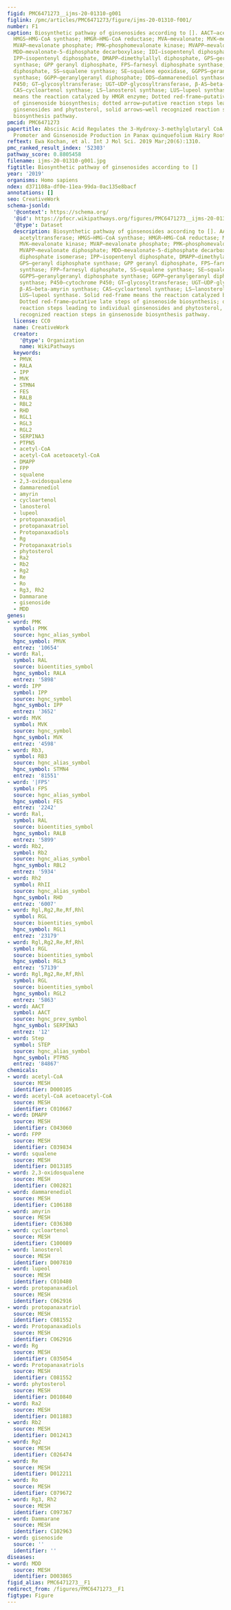 ```yaml
---
figid: PMC6471273__ijms-20-01310-g001
figlink: /pmc/articles/PMC6471273/figure/ijms-20-01310-f001/
number: F1
caption: Biosynthetic pathway of ginsenosides according to []. AACT—acetyl-CoA acetyltransferase;
  HMGS—HMG-CoA synthase; HMGR—HMG-CoA reductase; MVA—mevalonate; MVK—mevalonate kinase;
  MVAP—mevalonate phosphate; PMK—phosphomevalonate kinase; MVAPP—mevalonate diphosphate;
  MDD—mevalonate-5-diphosphate decarboxylase; IDI—isopentenyl diphosphate isomerase;
  IPP—isopentenyl diphosphate, DMAPP—dimethylallyl diphosphate, GPS—geranyl diphosphate
  synthase; GPP geranyl diphosphate, FPS—farnesyl diphosphate synthase; FPP—farnesyl
  diphosphate, SS—squalene synthase; SE—squalene epoxidase, GGPPS—geranylgeranyl diphosphate
  synthase; GGPP—geranylgeranyl diphosphate; DDS—dammarenediol synthase; P450—cytochrome
  P450; GT—glycosyltransferase; UGT—UDP-glycosyltransferase, β-AS—beta-amyrin synthase;
  CAS—cycloartenol synthase; LS—lanosterol synthase; LUS—lupeol synthase. Solid red-frame
  means the reaction catalyzed by HMGR enzyme; Dotted red-frame—putative late steps
  of ginsenoside biosynthesis; dotted arrow—putative reaction steps leading to individual
  ginsenosides and phytosterol, solid arrows—well recognized reaction steps in ginsenoside
  biosynthesis pathway.
pmcid: PMC6471273
papertitle: Abscisic Acid Regulates the 3-Hydroxy-3-methylglutaryl CoA Reductase Gene
  Promoter and Ginsenoside Production in Panax quinquefolium Hairy Root Cultures.
reftext: Ewa Kochan, et al. Int J Mol Sci. 2019 Mar;20(6):1310.
pmc_ranked_result_index: '52303'
pathway_score: 0.8805458
filename: ijms-20-01310-g001.jpg
figtitle: Biosynthetic pathway of ginsenosides according to []
year: '2019'
organisms: Homo sapiens
ndex: d371108a-df0e-11ea-99da-0ac135e8bacf
annotations: []
seo: CreativeWork
schema-jsonld:
  '@context': https://schema.org/
  '@id': https://pfocr.wikipathways.org/figures/PMC6471273__ijms-20-01310-g001.html
  '@type': Dataset
  description: Biosynthetic pathway of ginsenosides according to []. AACT—acetyl-CoA
    acetyltransferase; HMGS—HMG-CoA synthase; HMGR—HMG-CoA reductase; MVA—mevalonate;
    MVK—mevalonate kinase; MVAP—mevalonate phosphate; PMK—phosphomevalonate kinase;
    MVAPP—mevalonate diphosphate; MDD—mevalonate-5-diphosphate decarboxylase; IDI—isopentenyl
    diphosphate isomerase; IPP—isopentenyl diphosphate, DMAPP—dimethylallyl diphosphate,
    GPS—geranyl diphosphate synthase; GPP geranyl diphosphate, FPS—farnesyl diphosphate
    synthase; FPP—farnesyl diphosphate, SS—squalene synthase; SE—squalene epoxidase,
    GGPPS—geranylgeranyl diphosphate synthase; GGPP—geranylgeranyl diphosphate; DDS—dammarenediol
    synthase; P450—cytochrome P450; GT—glycosyltransferase; UGT—UDP-glycosyltransferase,
    β-AS—beta-amyrin synthase; CAS—cycloartenol synthase; LS—lanosterol synthase;
    LUS—lupeol synthase. Solid red-frame means the reaction catalyzed by HMGR enzyme;
    Dotted red-frame—putative late steps of ginsenoside biosynthesis; dotted arrow—putative
    reaction steps leading to individual ginsenosides and phytosterol, solid arrows—well
    recognized reaction steps in ginsenoside biosynthesis pathway.
  license: CC0
  name: CreativeWork
  creator:
    '@type': Organization
    name: WikiPathways
  keywords:
  - PMVK
  - RALA
  - IPP
  - MVK
  - STMN4
  - FES
  - RALB
  - RBL2
  - RHD
  - RGL1
  - RGL3
  - RGL2
  - SERPINA3
  - PTPN5
  - acetyl-CoA
  - acetyl-CoA acetoacetyl-CoA
  - DMAPP
  - FPP
  - squalene
  - 2,3-oxidosqualene
  - dammarenediol
  - amyrin
  - cycloartenol
  - lanosterol
  - lupeol
  - protopanaxadiol
  - protopanaxatriol
  - Protopanaxadiols
  - Rg
  - Protopanaxatriols
  - phytosterol
  - Ra2
  - Rb2
  - Rg2
  - Re
  - Ro
  - Rg3, Rh2
  - Dammarane
  - gisenoside
  - MDD
genes:
- word: PMK
  symbol: PMK
  source: hgnc_alias_symbol
  hgnc_symbol: PMVK
  entrez: '10654'
- word: Ral,
  symbol: RAL
  source: bioentities_symbol
  hgnc_symbol: RALA
  entrez: '5898'
- word: IPP
  symbol: IPP
  source: hgnc_symbol
  hgnc_symbol: IPP
  entrez: '3652'
- word: MVK
  symbol: MVK
  source: hgnc_symbol
  hgnc_symbol: MVK
  entrez: '4598'
- word: Rb3,
  symbol: RB3
  source: hgnc_alias_symbol
  hgnc_symbol: STMN4
  entrez: '81551'
- word: '|FPS'
  symbol: FPS
  source: hgnc_alias_symbol
  hgnc_symbol: FES
  entrez: '2242'
- word: Ral,
  symbol: RAL
  source: bioentities_symbol
  hgnc_symbol: RALB
  entrez: '5899'
- word: Rb2,
  symbol: Rb2
  source: hgnc_alias_symbol
  hgnc_symbol: RBL2
  entrez: '5934'
- word: Rh2
  symbol: RhII
  source: hgnc_alias_symbol
  hgnc_symbol: RHD
  entrez: '6007'
- word: Rgl,Rg2,Re,Rf,Rhl
  symbol: RGL
  source: bioentities_symbol
  hgnc_symbol: RGL1
  entrez: '23179'
- word: Rgl,Rg2,Re,Rf,Rhl
  symbol: RGL
  source: bioentities_symbol
  hgnc_symbol: RGL3
  entrez: '57139'
- word: Rgl,Rg2,Re,Rf,Rhl
  symbol: RGL
  source: bioentities_symbol
  hgnc_symbol: RGL2
  entrez: '5863'
- word: AACT
  symbol: AACT
  source: hgnc_prev_symbol
  hgnc_symbol: SERPINA3
  entrez: '12'
- word: Step
  symbol: STEP
  source: hgnc_alias_symbol
  hgnc_symbol: PTPN5
  entrez: '84867'
chemicals:
- word: acetyl-CoA
  source: MESH
  identifier: D000105
- word: acetyl-CoA acetoacetyl-CoA
  source: MESH
  identifier: C010667
- word: DMAPP
  source: MESH
  identifier: C043060
- word: FPP
  source: MESH
  identifier: C039834
- word: squalene
  source: MESH
  identifier: D013185
- word: 2,3-oxidosqualene
  source: MESH
  identifier: C002821
- word: dammarenediol
  source: MESH
  identifier: C106188
- word: amyrin
  source: MESH
  identifier: C036380
- word: cycloartenol
  source: MESH
  identifier: C100089
- word: lanosterol
  source: MESH
  identifier: D007810
- word: lupeol
  source: MESH
  identifier: C010480
- word: protopanaxadiol
  source: MESH
  identifier: C062916
- word: protopanaxatriol
  source: MESH
  identifier: C081552
- word: Protopanaxadiols
  source: MESH
  identifier: C062916
- word: Rg
  source: MESH
  identifier: C035054
- word: Protopanaxatriols
  source: MESH
  identifier: C081552
- word: phytosterol
  source: MESH
  identifier: D010840
- word: Ra2
  source: MESH
  identifier: D011883
- word: Rb2
  source: MESH
  identifier: D012413
- word: Rg2
  source: MESH
  identifier: C026474
- word: Re
  source: MESH
  identifier: D012211
- word: Ro
  source: MESH
  identifier: C079672
- word: Rg3, Rh2
  source: MESH
  identifier: C097367
- word: Dammarane
  source: MESH
  identifier: C102963
- word: gisenoside
  source: ''
  identifier: ''
diseases:
- word: MDD
  source: MESH
  identifier: D003865
figid_alias: PMC6471273__F1
redirect_from: /figures/PMC6471273__F1
figtype: Figure
---
```

